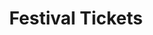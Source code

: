 ---
layout: use-case-single
title: Festival Tickets
description: Price discovery and optimization for festival tickets
summary: 
image_hero: /assets/images/how_to_festival_hero.jpg
image_body: /assets/images/how_to_festival_body.jpg
challange: 
strategy:

---